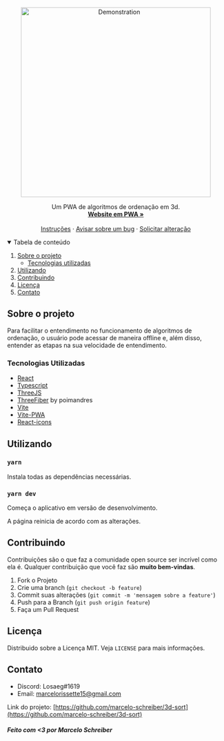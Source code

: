 <br />
<p align="center">
  <a href="https://www.3dsort.com.br/" target="_blank" rel="noreferrer">
    <img src="https://cdn.discordapp.com/attachments/685226653764550671/1037885855748079726/screen-recording.gif" alt="Demonstration" width="440px">
  </a>

  <p align="center">
    Um PWA de algoritmos de ordenação em 3d.
    <br />
    <a href="https://www.3dsort.com.br/" target="_blank" rel="noreferrer"><strong>Website em PWA »</strong></a>
    <br />
    <br />
    <a href="#getting-started">Instruções</a>
    ·
    <a href="https://github.com/marcelo-schreiber/3d-sort/issues">Avisar sobre um bug</a>
    ·
    <a href="https://github.com/marcelo-schreiber/3d-sort/issues">Solicitar alteração</a>
  </p>
</p>


<details open="open">
  <summary>Tabela de conteúdo</summary>
  <ol>
    <li>
      <a href="#about-the-project">Sobre o projeto</a>
      <ul>
        <li><a href="#built-with">Tecnologias utilizadas</a></li>
      </ul>
    </li>
    <li>
      <a href="#getting-started">Utilizando</a>
    </li>
    <li><a href="#contributing">Contribuindo</a></li>
    <li><a href="#license">Licença</a></li>
    <li><a href="#contact">Contato</a></li>
  </ol>
</details>

<!-- ABOUT THE PROJECT -->
## Sobre o projeto

Para facilitar o entendimento no funcionamento de algoritmos de ordenação, o usuário pode acessar de maneira offline e, além disso, entender as etapas na sua velocidade de entendimento. 

<!-- BUILT WITH -->
### Tecnologias Utilizadas

* [React](https://reactjs.org/)
* [Typescript](https://www.typescriptlang.org/)
* [ThreeJS](https://threejs.org/)
* [ThreeFiber](https://docs.pmnd.rs/react-three-fiber/getting-started/introduction) by poimandres
* [Vite](https://vitejs.dev/)
* [Vite-PWA](https://vite-pwa-org.netlify.app/)
* [React-icons](https://react-icons.github.io/)

<!-- GETTING STARTED -->
## Utilizando

### `yarn`

Instala todas as dependências necessárias.

### `yarn dev`

Começa o aplicativo em versão de desenvolvimento.

A página reinicia de acordo com as alterações.

## Contribuindo

Contribuições são o que faz a comunidade open source ser incrível como ela é. Qualquer contribuição que você faz são **muito bem-vindas**.

1. Fork o Projeto
2. Crie uma branch (`git checkout -b feature`)
3. Commit suas alterações (`git commit -m 'mensagem sobre a feature'`)
4. Push para a Branch (`git push origin feature`)
5. Faça um Pull Request

## Licença

Distribuido sobre a Licença MIT. Veja `LICENSE` para mais informações.

## Contato

- Discord: Losaeg#1619 
- Email: marcelorissette15@gmail.com

Link do projeto: [https://github.com/marcelo-schreiber/3d-sort](https://github.com/marcelo-schreiber/3d-sort)

##### Feito com <3 por Marcelo Schreiber
